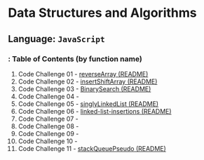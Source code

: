 # Data Structures and Algorithms

## Language: `JavaScript`

### : Table of Contents (by function name)

1. Code Challenge 01 - [reverseArray (README)](/javascript/array/reverseArray/README.md)
2. Code Challenge 02 - [insertShiftArray (README)](/array/insertShiftArray/Whiteboard02.JPG)
3. Code Challenge 03 - [BinarySearch (README)](/javascript/array/binarySearch/README.md)
4. Code Challenge 04 - []()
5. Code Challenge 05 - [singlyLinkedList (README)](/linkedLists/singlyLinkedList/README.md)
6. Code Challenge 06 - [linked-list-insertions (README)](/linkedLists/linkedListInsertions/README.md)
4. Code Challenge 07 - []()
4. Code Challenge 08 - []()
4. Code Challenge 09 - []()
4. Code Challenge 10 - []()
4. Code Challenge 11 - [stackQueuePseudo (README)](/javascript/linkedLists/stackQueuePseudo/README.md)